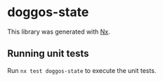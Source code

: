 # doggos-state

This library was generated with [Nx](https://nx.dev).

## Running unit tests

Run `nx test doggos-state` to execute the unit tests.
